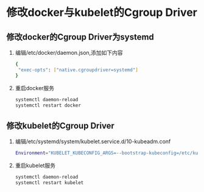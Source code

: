 # 修改docker与kubelet的Cgroup Driver

## 修改docker的Cgroup Driver为systemd

1. 编辑/etc/docker/daemon.json,添加如下内容

   ```bash
   {
    "exec-opts": ["native.cgroupdriver=systemd"]
   }
   ```

2. 重启docker服务

   ```bash
   systemctl daemon-reload
   systemctl restart docker
   ```

## 修改kubelet的Cgroup Driver

1. 编辑/etc/systemd/system/kubelet.service.d/10-kubeadm.conf

   ```bash
   Environment="KUBELET_KUBECONFIG_ARGS=--bootstrap-kubeconfig=/etc/kubernetes/bootstrap-kubelet.conf --kubeconfig=/etc/kubernetes/kubelet.conf --cgroup-driver=cgroupfs"
   ```

2. 重启kubelet服务

   ```bash
   systemctl daemon-reload
   systemctl restart kubelet
   ```
